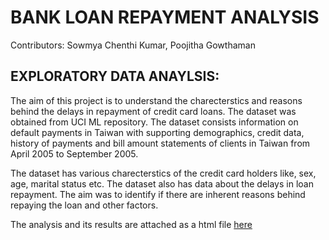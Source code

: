 # BANK LOAN REPAYMENT ANALYSIS
Contributors: Sowmya Chenthi Kumar, Poojitha Gowthaman 

## EXPLORATORY DATA ANAYLSIS:

The aim of this project is to understand the charecterstics and reasons behind the delays in repayment of credit card loans. The dataset was obtained from UCI ML repository. The dataset consists information on default payments in Taiwan with supporting demographics, credit data, history of payments and bill amount statements of clients in Taiwan from April 2005 to September 2005. 

The dataset has various charecterstics of the credit card holders like, sex, age, marital status etc. The dataset also has data about the delays in loan repayment. The aim was to identify if there are inherent reasons behind repaying the loan and other factors.


The analysis and its results are attached as a html file [here]( https://sowmya-chenthi-kumar.github.io/EDA_Bank_Loan_Analysis/)